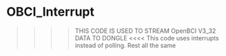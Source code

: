 # OBCI_Interrupt
>>>> THIS CODE IS USED TO STREAM OpenBCI V3_32 DATA TO DONGLE <<<<
This code uses interrupts instead of polling. Rest all the same
